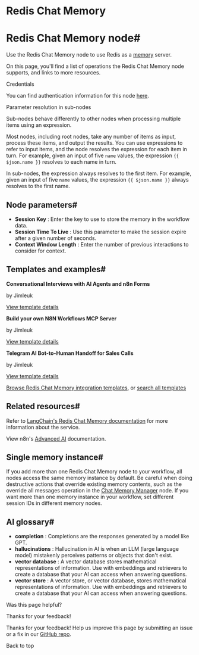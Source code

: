 # Redis Chat Memory

[ ](https://github.com/n8n-io/n8n-docs/edit/main/docs/integrations/builtin/cluster-nodes/sub-nodes/n8n-nodes-langchain.memoryredischat.md "Edit this page")

# Redis Chat Memory node#

Use the Redis Chat Memory node to use Redis as a [memory](../../../../../glossary/#ai-memory) server.

On this page, you'll find a list of operations the Redis Chat Memory node supports, and links to more resources.

Credentials

You can find authentication information for this node [here](../../../credentials/redis/).

Parameter resolution in sub-nodes

Sub-nodes behave differently to other nodes when processing multiple items using an expression.

Most nodes, including root nodes, take any number of items as input, process these items, and output the results. You can use expressions to refer to input items, and the node resolves the expression for each item in turn. For example, given an input of five `name` values, the expression `{{ $json.name }}` resolves to each name in turn.

In sub-nodes, the expression always resolves to the first item. For example, given an input of five `name` values, the expression `{{ $json.name }}` always resolves to the first name.

## Node parameters#

  * **Session Key** : Enter the key to use to store the memory in the workflow data.
  * **Session Time To Live** : Use this parameter to make the session expire after a given number of seconds.
  * **Context Window Length** : Enter the number of previous interactions to consider for context.



## Templates and examples#

**Conversational Interviews with AI Agents and n8n Forms**

by Jimleuk

[View template details](https://n8n.io/workflows/2566-conversational-interviews-with-ai-agents-and-n8n-forms/)

**Build your own N8N Workflows MCP Server**

by Jimleuk

[View template details](https://n8n.io/workflows/3770-build-your-own-n8n-workflows-mcp-server/)

**Telegram AI Bot-to-Human Handoff for Sales Calls**

by Jimleuk

[View template details](https://n8n.io/workflows/3350-telegram-ai-bot-to-human-handoff-for-sales-calls/)

[Browse Redis Chat Memory integration templates](https://n8n.io/integrations/redis-chat-memory/), or [search all templates](https://n8n.io/workflows/)

## Related resources#

Refer to [LangChain's Redis Chat Memory documentation](https://js.langchain.com/docs/integrations/memory/redis) for more information about the service.

View n8n's [Advanced AI](../../../../../advanced-ai/) documentation.

## Single memory instance#

If you add more than one Redis Chat Memory node to your workflow, all nodes access the same memory instance by default. Be careful when doing destructive actions that override existing memory contents, such as the override all messages operation in the [Chat Memory Manager](../n8n-nodes-langchain.memorymanager/) node. If you want more than one memory instance in your workflow, set different session IDs in different memory nodes.

## AI glossary#

  * **completion** : Completions are the responses generated by a model like GPT.
  * **hallucinations** : Hallucination in AI is when an LLM (large language model) mistakenly perceives patterns or objects that don't exist.
  * **vector database** : A vector database stores mathematical representations of information. Use with embeddings and retrievers to create a database that your AI can access when answering questions.
  * **vector store** : A vector store, or vector database, stores mathematical representations of information. Use with embeddings and retrievers to create a database that your AI can access when answering questions.

Was this page helpful? 

Thanks for your feedback! 

Thanks for your feedback! Help us improve this page by submitting an issue or a fix in our [GitHub repo](https://github.com/n8n-io/n8n-docs). 

Back to top 
